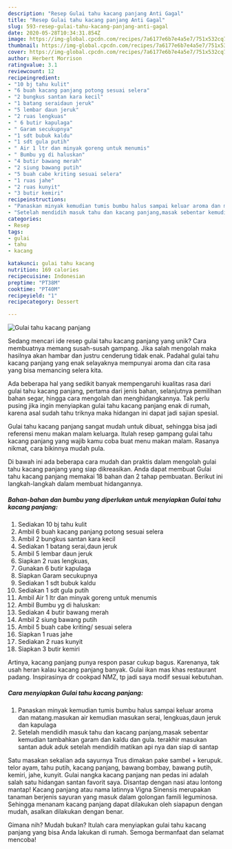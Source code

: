 ```yaml
---
description: "Resep Gulai tahu kacang panjang Anti Gagal"
title: "Resep Gulai tahu kacang panjang Anti Gagal"
slug: 593-resep-gulai-tahu-kacang-panjang-anti-gagal
date: 2020-05-28T10:34:31.854Z
image: https://img-global.cpcdn.com/recipes/7a6177e6b7e4a5e7/751x532cq70/gulai-tahu-kacang-panjang-foto-resep-utama.jpg
thumbnail: https://img-global.cpcdn.com/recipes/7a6177e6b7e4a5e7/751x532cq70/gulai-tahu-kacang-panjang-foto-resep-utama.jpg
cover: https://img-global.cpcdn.com/recipes/7a6177e6b7e4a5e7/751x532cq70/gulai-tahu-kacang-panjang-foto-resep-utama.jpg
author: Herbert Morrison
ratingvalue: 3.1
reviewcount: 12
recipeingredient:
- "10 bj tahu kulit"
- "6 buah kacang panjang potong sesuai selera"
- "2 bungkus santan kara kecil"
- "1 batang seraidaun jeruk"
- "5 lembar daun jeruk"
- "2 ruas lengkuas"
- " 6 butir kapulaga"
- " Garam secukupnya"
- "1 sdt bubuk kaldu"
- "1 sdt gula putih"
- " Air 1 ltr dan minyak goreng untuk menumis"
- " Bumbu yg di haluskan"
- "4 butir bawang merah"
- "2 siung bawang putih"
- "5 buah cabe kriting sesuai selera"
- "1 ruas jahe"
- "2 ruas kunyit"
- "3 butir kemiri"
recipeinstructions:
- "Panaskan minyak kemudian tumis bumbu halus sampai keluar aroma dan matang.masukan air kemudian masukan serai, lengkuas,daun jeruk dan kapulaga"
- "Setelah mendidih masuk tahu dan kacang panjang,masak sebentar kemudian tambahkan garam dan kaldu dan gula. terakhir masukan santan aduk aduk setelah mendidih matikan api nya dan siap di santap"
categories:
- Resep
tags:
- gulai
- tahu
- kacang

katakunci: gulai tahu kacang 
nutrition: 169 calories
recipecuisine: Indonesian
preptime: "PT38M"
cooktime: "PT40M"
recipeyield: "1"
recipecategory: Dessert

---
```



![Gulai tahu kacang panjang](https://img-global.cpcdn.com/recipes/7a6177e6b7e4a5e7/751x532cq70/gulai-tahu-kacang-panjang-foto-resep-utama.jpg)

Sedang mencari ide resep gulai tahu kacang panjang yang unik? Cara membuatnya memang susah-susah gampang. Jika salah mengolah maka hasilnya akan hambar dan justru cenderung tidak enak. Padahal gulai tahu kacang panjang yang enak selayaknya mempunyai aroma dan cita rasa yang bisa memancing selera kita.

Ada beberapa hal yang sedikit banyak mempengaruhi kualitas rasa dari gulai tahu kacang panjang, pertama dari jenis bahan, selanjutnya pemilihan bahan segar, hingga cara mengolah dan menghidangkannya. Tak perlu pusing jika ingin menyiapkan gulai tahu kacang panjang enak di rumah, karena asal sudah tahu triknya maka hidangan ini dapat jadi sajian spesial.

Gulai tahu kacang panjang sangat mudah untuk dibuat, sehingga bisa jadi referensi menu makan malam keluarga. Itulah resep gampang gulai tahu kacang panjang yang wajib kamu coba buat menu makan malam. Rasanya nikmat, cara bikinnya mudah pula.


Di bawah ini ada beberapa cara mudah dan praktis dalam mengolah gulai tahu kacang panjang yang siap dikreasikan. Anda dapat membuat Gulai tahu kacang panjang memakai 18 bahan dan 2 tahap pembuatan. Berikut ini langkah-langkah dalam membuat hidangannya.

<!--inarticleads1-->

##### Bahan-bahan dan bumbu yang diperlukan untuk menyiapkan Gulai tahu kacang panjang:

1. Sediakan 10 bj tahu kulit
1. Ambil 6 buah kacang panjang potong sesuai selera
1. Ambil 2 bungkus santan kara kecil
1. Sediakan 1 batang serai,daun jeruk
1. Ambil 5 lembar daun jeruk
1. Siapkan 2 ruas lengkuas,
1. Gunakan  6 butir kapulaga
1. Siapkan  Garam secukupnya
1. Sediakan 1 sdt bubuk kaldu
1. Sediakan 1 sdt gula putih
1. Ambil  Air 1 ltr dan minyak goreng untuk menumis
1. Ambil  Bumbu yg di haluskan:
1. Sediakan 4 butir bawang merah
1. Ambil 2 siung bawang putih
1. Ambil 5 buah cabe kriting/ sesuai selera
1. Siapkan 1 ruas jahe
1. Sediakan 2 ruas kunyit
1. Siapkan 3 butir kemiri


Artinya, kacang panjang punya respon pasar cukup bagus. Karenanya, tak usah heran kalau kacang panjang banyak. Gulai ikan mas khas restaurant padang. Inspirasinya dr cookpad NMZ, tp jadi saya modif sesuai kebutuhan. 

<!--inarticleads2-->

##### Cara menyiapkan Gulai tahu kacang panjang:

1. Panaskan minyak kemudian tumis bumbu halus sampai keluar aroma dan matang.masukan air kemudian masukan serai, lengkuas,daun jeruk dan kapulaga
1. Setelah mendidih masuk tahu dan kacang panjang,masak sebentar kemudian tambahkan garam dan kaldu dan gula. terakhir masukan santan aduk aduk setelah mendidih matikan api nya dan siap di santap


Satu masakan sekalian ada sayurnya Trus dimakan pake sambel + kerupuk. telor ayam, tahu putih, kacang panjang, bawang bombay, bawang putih, kemiri, jahe, kunyit. Gulai nangka kacang panjang nan pedas ini adalah salah satu hidangan santan favorit saya. Disantap dengan nasi atau lontong mantap! Kacang panjang atau nama latinnya Vigna Sinensis merupakan tanaman berjenis sayuran yang masuk dalam golongan famili leguminosa. Sehingga menanam kacang panjang dapat dilakukan oleh siapapun dengan mudah, asalkan dilakukan dengan benar. 

Gimana nih? Mudah bukan? Itulah cara menyiapkan gulai tahu kacang panjang yang bisa Anda lakukan di rumah. Semoga bermanfaat dan selamat mencoba!
